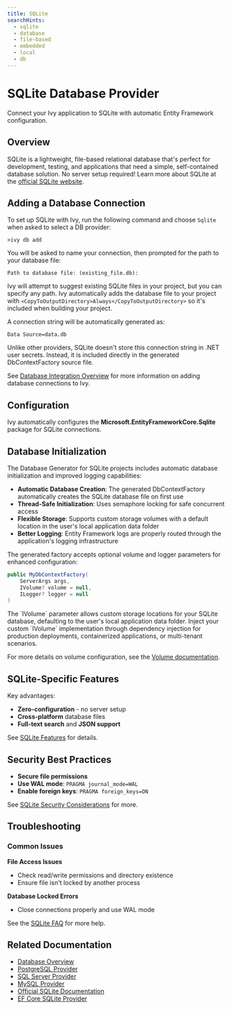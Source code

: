 ```yaml
---
title: SQLite
searchHints:
  - sqlite
  - database
  - file-based
  - embedded
  - local
  - db
---
```


# SQLite Database Provider

<Ingress>
Connect your Ivy application to SQLite with automatic Entity Framework configuration.
</Ingress>

## Overview

SQLite is a lightweight, file-based relational database that's perfect for development, testing, and applications that need a simple, self-contained database solution. No server setup required! Learn more about SQLite at the [official SQLite website](https://www.sqlite.org/).

## Adding a Database Connection

To set up SQLite with Ivy, run the following command and choose `Sqlite` when asked to select a DB provider:

```terminal
>ivy db add
```

You will be asked to name your connection, then prompted for the path to your database file:

```terminal
Path to database file: (existing_file.db):
```

Ivy will attempt to suggest existing SQLite files in your project, but you can specify any path. Ivy automatically adds the database file to your project with `<CopyToOutputDirectory>Always</CopyToOutputDirectory>` so it's included when building your project.

A connection string will be automatically generated as:

```text
Data Source=data.db
```

Unlike other providers, SQLite doesn't store this connection string in .NET user secrets. Instead, it is included directly in the generated DbContextFactory source file.

See [Database Integration Overview](Overview.md) for more information on adding database connections to Ivy.

## Configuration

Ivy automatically configures the **Microsoft.EntityFrameworkCore.Sqlite** package for SQLite connections.

## Database Initialization

The Database Generator for SQLite projects includes automatic database initialization and improved logging capabilities:

- **Automatic Database Creation**: The generated DbContextFactory automatically creates the SQLite database file on first use
- **Thread-Safe Initialization**: Uses semaphore locking for safe concurrent access
- **Flexible Storage**: Supports custom storage volumes with a default location in the user's local application data folder
- **Better Logging**: Entity Framework logs are properly routed through the application's logging infrastructure

The generated factory accepts optional volume and logger parameters for enhanced configuration:

```csharp
public MyDbContextFactory(
    ServerArgs args,
    IVolume? volume = null,
    ILogger? logger = null
)
```

<Callout Type="info">
The `IVolume` parameter allows custom storage locations for your SQLite database, defaulting to the user's local application data folder. Inject your custom `IVolume` implementation through dependency injection for production deployments, containerized applications, or multi-tenant scenarios.
</Callout>

For more details on volume configuration, see the [Volume documentation](../../02_Concepts/Volume.md).

## SQLite-Specific Features

Key advantages:
- **Zero-configuration** - no server setup
- **Cross-platform** database files
- **Full-text search** and **JSON support**

See [SQLite Features](https://www.sqlite.org/features.html) for details.

## Security Best Practices

- **Secure file permissions**
- **Use WAL mode**: `PRAGMA journal_mode=WAL`
- **Enable foreign keys**: `PRAGMA foreign_keys=ON`

See [SQLite Security Considerations](https://www.sqlite.org/security.html) for more.

## Troubleshooting

### Common Issues

**File Access Issues**
- Check read/write permissions and directory existence
- Ensure file isn't locked by another process

**Database Locked Errors**
- Close connections properly and use WAL mode

See the [SQLite FAQ](https://www.sqlite.org/faq.html) for more help.

## Related Documentation

- [Database Overview](Overview.md)
- [PostgreSQL Provider](PostgreSql.md)
- [SQL Server Provider](SqlServer.md)
- [MySQL Provider](MySql.md)
- [Official SQLite Documentation](https://www.sqlite.org/docs.html)
- [EF Core SQLite Provider](https://learn.microsoft.com/en-us/ef/core/providers/sqlite/)
